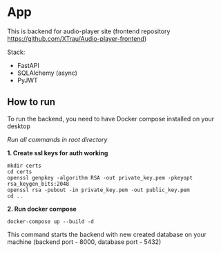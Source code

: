 # App

This is backend for audio-player site (frontend repository https://github.com/XTrau/Audio-player-frontend)

Stack:
- FastAPI
- SQLAlchemy (async)
- PyJWT

## How to run

To run the backend, you need to have Docker compose installed on your desktop

*Run all commands in root directory*

**1. Create ssl keys for auth working**

```
mkdir certs 
cd certs
openssl genpkey -algorithm RSA -out private_key.pem -pkeyopt rsa_keygen_bits:2048
openssl rsa -pubout -in private_key.pem -out public_key.pem
cd ..
```

**2. Run docker compose**

```
docker-compose up --build -d
```

This command starts the backend with new created database on your machine (backend port - 8000, database port - 5432)
